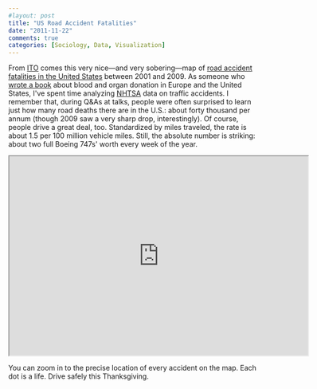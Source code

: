 ```yaml
---
#layout: post
title: "US Road Accident Fatalities"
date: "2011-11-22"
comments: true
categories: [Sociology, Data, Visualization]
---
```


From [ITO](http://www.itoworld.com/) comes this very nice—and very sobering—map of [road accident fatalities in the United States](http://map.itoworld.com/road-casualties-usa#) between 2001 and 2009. As someone who [wrote a book](http://www.amazon.com/Last-Best-Gifts-Altruism-Market/dp/0226322378/) about blood and organ donation in Europe and the United States, I've spent time analyzing [NHTSA](http://www-fars.nhtsa.dot.gov/Main/index.aspx) data on traffic accidents. I remember that, during Q&As at talks, people were often surprised to learn just how many road deaths there are in the U.S.: about forty thousand per annum (though 2009 saw a very sharp drop, interestingly). Of course, people drive a great deal, too. Standardized by miles traveled, the rate is about 1.5 per 100 million vehicle miles. Still, the absolute number is striking: about two full Boeing 747s' worth every week of the year. 

<iframe width='600' height='400' src='http://map.itoworld.com/road-casualties-iframe-usa#lat=39.68199748072815&lon=-93.44970701823928&zoom=5' scrolling='no' ></iframe>

You can zoom in to the precise location of every accident on the map. Each dot is a life. Drive safely this Thanksgiving.
